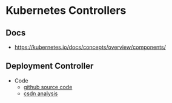 # Kubernetes Controllers

## Docs
* https://kubernetes.io/docs/concepts/overview/components/

## Deployment Controller
* Code
  * [github source code](https://github.com/kubernetes/kubernetes/blob/master/pkg/controller/deployment/deployment_controller.go)
  * [csdn analysis](https://blog.csdn.net/yan234280533/article/details/78565797)
